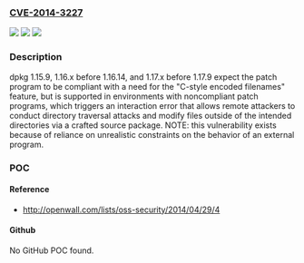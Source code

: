 ### [CVE-2014-3227](https://cve.mitre.org/cgi-bin/cvename.cgi?name=CVE-2014-3227)
![](https://img.shields.io/static/v1?label=Product&message=n%2Fa&color=blue)
![](https://img.shields.io/static/v1?label=Version&message=n%2Fa&color=blue)
![](https://img.shields.io/static/v1?label=Vulnerability&message=n%2Fa&color=brighgreen)

### Description

dpkg 1.15.9, 1.16.x before 1.16.14, and 1.17.x before 1.17.9 expect the patch program to be compliant with a need for the "C-style encoded filenames" feature, but is supported in environments with noncompliant patch programs, which triggers an interaction error that allows remote attackers to conduct directory traversal attacks and modify files outside of the intended directories via a crafted source package. NOTE: this vulnerability exists because of reliance on unrealistic constraints on the behavior of an external program.

### POC

#### Reference
- http://openwall.com/lists/oss-security/2014/04/29/4

#### Github
No GitHub POC found.

